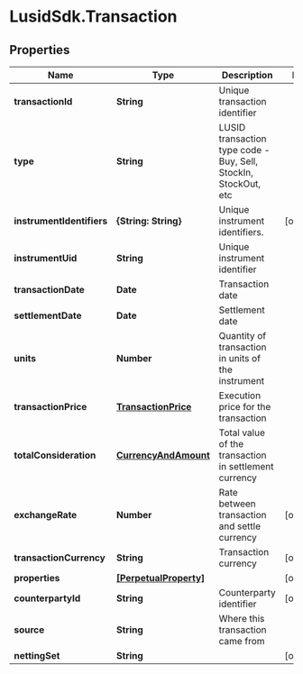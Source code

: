 # LusidSdk.Transaction

## Properties
Name | Type | Description | Notes
------------ | ------------- | ------------- | -------------
**transactionId** | **String** | Unique transaction identifier | 
**type** | **String** | LUSID transaction type code - Buy, Sell, StockIn, StockOut, etc | 
**instrumentIdentifiers** | **{String: String}** | Unique instrument identifiers. | [optional] 
**instrumentUid** | **String** | Unique instrument identifier | 
**transactionDate** | **Date** | Transaction date | 
**settlementDate** | **Date** | Settlement date | 
**units** | **Number** | Quantity of transaction in units of the instrument | 
**transactionPrice** | [**TransactionPrice**](TransactionPrice.md) | Execution price for the transaction | 
**totalConsideration** | [**CurrencyAndAmount**](CurrencyAndAmount.md) | Total value of the transaction in settlement currency | 
**exchangeRate** | **Number** | Rate between transaction and settle currency | [optional] 
**transactionCurrency** | **String** | Transaction currency | [optional] 
**properties** | [**[PerpetualProperty]**](PerpetualProperty.md) |  | [optional] 
**counterpartyId** | **String** | Counterparty identifier | [optional] 
**source** | **String** | Where this transaction came from | 
**nettingSet** | **String** |  | [optional] 


